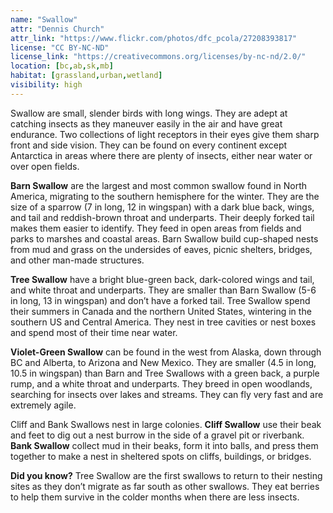 ```yaml
---
name: "Swallow"
attr: "Dennis Church"
attr_link: "https://www.flickr.com/photos/dfc_pcola/27208393817"
license: "CC BY-NC-ND"
license_link: "https://creativecommons.org/licenses/by-nc-nd/2.0/"
location: [bc,ab,sk,mb]
habitat: [grassland,urban,wetland]
visibility: high
---
```

Swallow are small, slender birds with long wings. They are adept at catching insects as they maneuver easily in the air and have great endurance. Two collections of light receptors in their eyes give them sharp front and side vision. They can be found on every continent except Antarctica in areas where there are plenty of insects, either near water or over open fields.

**Barn Swallow** are the largest and most common swallow found in North America, migrating to the southern hemisphere for the winter. They are the size of a sparrow (7 in long, 12 in wingspan) with a dark blue back, wings, and tail and reddish-brown throat and underparts. Their deeply forked tail makes them easier to identify. They feed in open areas from fields and parks to marshes and coastal areas. Barn Swallow build cup-shaped nests from mud and grass on the undersides of eaves, picnic shelters, bridges, and other man-made structures.

**Tree Swallow** have a bright blue-green back, dark-colored wings and tail, and white throat and underparts. They are smaller than Barn Swallow (5-6 in long, 13 in wingspan) and don’t have a forked tail. Tree Swallow spend their summers in Canada and the northern United States, wintering in the southern US and Central America. They nest in tree cavities or nest boxes and spend most of their time near water.

**Violet-Green Swallow** can be found in the west from Alaska, down through BC and Alberta, to Arizona and New Mexico. They are smaller (4.5 in long, 10.5 in wingspan) than Barn and Tree Swallows with a green back, a purple rump, and a white throat and underparts. They breed in open woodlands, searching for insects over lakes and streams. They can fly very fast and are extremely agile.

Cliff and Bank Swallows nest in large colonies. **Cliff Swallow** use their beak and feet to dig out a nest burrow in the side of a gravel pit or riverbank. **Bank Swallow** collect mud in their beaks, form it into balls, and press them together to make a nest in sheltered spots on cliffs, buildings, or bridges.

**Did you know?** Tree Swallow are the first swallows to return to their nesting sites as they don’t migrate as far south as other swallows. They eat berries to help them survive in the colder months when there are less insects.

